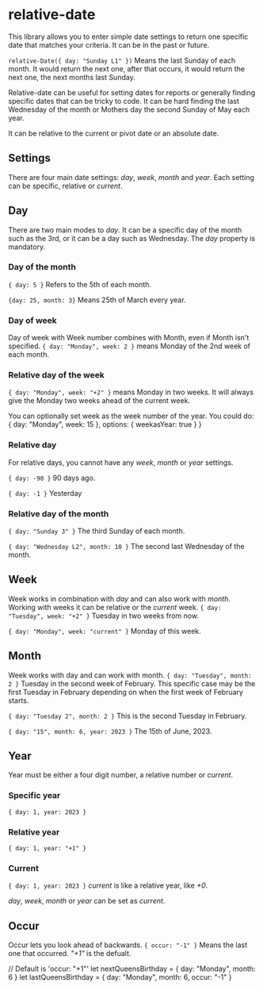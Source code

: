 # relative-date

This library allows you to enter simple date settings to return one specific date that matches your criteria. It can be in the past or future.

``
relative-Date({ day: "Sunday L1" })
``
Means the last Sunday of each month. It would return the next one, after that occurs, it would return the next one, the next months last Sunday.

Relative-date can be useful for setting dates for reports or generally finding specific dates that can be tricky to code. It can be hard finding the last Wednesday of the month or Mothers day the second Sunday of May each year.

It can be relative to the current or pivot date or an absolute date.

## Settings
There are four main date settings: *day*, *week*, *month* and *year*.
Each setting can be specific, relative or *current*.
## Day
There are two main modes to *day*. It can be a specific day of the month such as the 3rd, or it can be a day such as Wednesday.
The *day* property is mandatory.

### Day of the month
``
{ day: 5 }
``
Refers to the 5th of each month.

``{day: 25, month: 3}``
Means 25th of March every year.
### Day of week
Day of week with Week number combines with Month, even if Month isn't specified.
``
{ day: "Monday", week: 2 }
``
means Monday of the 2nd week of each month.

### Relative day of the week
``
{ day: "Monday", week: "+2" }
``
means Monday in two weeks. It will always give the Monday two weeks ahead of the current week.

You can optionally set week as the week number of the year. You could do:
{ day: "Monday", week: 15 }, options: { weekasYear: true } }

### Relative day
For relative days, you cannot have any *week*, *month* or *year* settings.

``
{ day: -90 }
``
90 days ago.

``
{ day: -1 }
``
Yesterday

### Relative day of the month
``
{ day: "Sunday 3" }
``
The third Sunday of each month.

``
{ day: "Wednesday L2", month: 10 }
``
The second last Wednesday of the month.

## Week
Week works in combination with *day* and can also work with *month*. Working with weeks it can be relative or the *current* week.
``{ day: "Tuesday", week: "+2" }``
Tuesday in two weeks from now.

``{ day: "Monday", week: "current" }``
Monday of this week.





## Month
Week works with day and can work with month.
``{ day: "Tuesday", month: 2 }``
Tuesday in the second week of February. This specific case may be the first Tuesday in February depending on when the first week of February starts.

``{ day: "Tuesday 2", month: 2 }``
This is the second Tuesday in February.

``{ day: "15", month: 6, year: 2023 }``
The 15th of June, 2023.


## Year
Year must be either a four digit number, a relative number or *current*.

### Specific year
``
{ day: 1, year: 2023 }
``

### Relative year
``
{ day: 1, year: "+1" }
``

### Current
``
{ day: 1, year: 2023 }
``
*current* is like a relative year, like *+0*.


*day*, *week*, *month* or *year* can be set as *current*.



## Occur
Occur lets you look ahead of backwards.
``
{ occur: "-1" }
``
Means the last one that occurred.
*"+1"* is the defualt.

// Default is 'occur: "+1"'
let nextQueensBirthday = { day: "Monday", month: 6 }
let lastQueensBirthday = { day: "Monday", month: 6, occur: "-1" }







